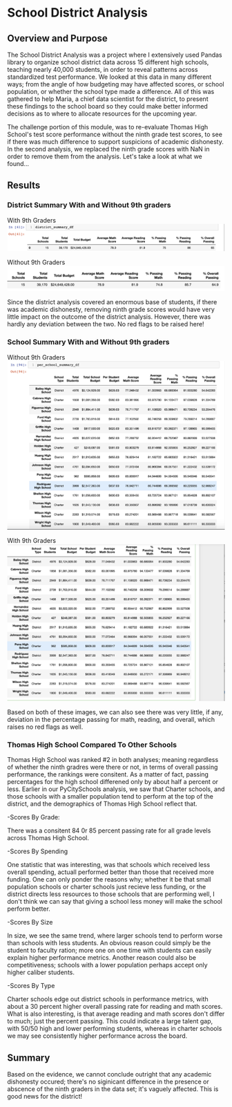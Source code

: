 # School District Analysis

## Overview and Purpose

The School District Analysis was a project where I extensively used Pandas library to 
organize school district data across 15 different high schools, teaching nearly 40,000 students,
in order to reveal patterns across standardized test performance. We looked at this data in many
different ways; from the angle of how budgeting may have affected scores, or school population,
or whether the school type made a difference. All of this was gathered to help Maria, a chief data 
scientist for the district, to present these findings to the school board so they could make better informed
decisions as to where to allocate resources for the upcoming year. 

The challenge portion of this module, was to re-evaluate Thomas High School's test score performance without the ninth grade
test scores, to see if there was much difference to support suspicions of academic dishonesty. In the second analysis, we 
replaced the ninth grade scores with NaN in order to remove them from the analysis.
Let's take a look at what we found...

## Results

### District Summary With and Without 9th graders

With 9th Graders
![district_summary](https://github.com/lindsera1/School_District_Analysis/blob/master/Resources/district_summary.png)

Without 9th Graders
![district_summary_minus9th](https://github.com/lindsera1/School_District_Analysis/blob/master/Resources/updated_district_without_ninth.png)

Since the district analysis covered an enormous base of students, if there was academic dishonesty, removing ninth grade scores would have very
little impact on the outcome of the district analysis. However, there was hardly any deviation between the two. No red flags to be raised here!

### School Summary With and Without 9th graders


Without 9th Graders
![per_school_summary_minus9th](https://github.com/lindsera1/School_District_Analysis/blob/master/Resources/per_school_summary_minus9th.png)

With 9th Graders
![per_school_summary](https://github.com/lindsera1/School_District_Analysis/blob/master/Resources/per_school_summary.png)

Based on both of these images, we can also see there was very little, if any, deviation in the percentage passing for math, reading, and overall, which raises no red flags as well. 



### Thomas High School Compared To Other Schools

Thomas High School was ranked #2 in both analyses; meaning regardless of whether the ninth gradres were there or not,
in terms of overall passing performance, the rankings were consitent. As a matter of fact, passing percentages for the high school
differened only by about half a percent or less. Earlier in our PyCitySchools analysis, we saw that Charter schools, and those schools
with a smaller population tend to perform at the top of the district, and the demographics of Thomas High School reflect that.

-Scores By Grade: 

  There was a consitent 84 0r 85 percent passing rate for all grade levels across Thomas High School.

-Scores By Spending

  One statistic that was interesting, was that schools which received less overall spending, actuall performed better than those
  that received more funding. One can only ponder the reasons why; whether it be that small population schools or charter schools
  just recieve less funding, or the district directs less resources to those schools that are performing well, I don't think we can say that 
  giving a school less money will make the school perform better.

-Scores By Size

  In size, we see the same trend, where larger schools tend to perform worse than schools with less students. An obvious reason could simply
  be the student to faculty ration; more one on one time with students can easily explain higher performance metrics. Another reason could
  also be competitiveness; schools with a lower population perhaps accept only higher caliber students. 

-Scores By Type

  Charter schools edge out district schools in performance metrics, with about a 30 percent higher overall passing rate for reading and math
  scores. What is also interesting, is that average reading and math scores don't differ to much; just the percent passing. This could indicate
  a large talent gap, with 50/50 high and lower performing students, whereas in charter schools we may see consistently higher performance
  across the board. 
  
 ## Summary
 
  Based on the evidence, we cannot conclude outright that any academic dishonesty occured; there's no siginicant difference in the presence
  or abscence of the ninth graders in the data set; it's vaguely affected. This is good news for the district!

